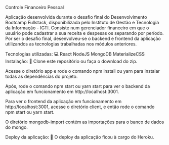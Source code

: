 Controle Financeiro Pessoal  

Aplicação desenvolvida durante o desafio final do Desenvolvimento Bootcamp Fullstack, disponibilizada pelo Instituto de Gestão e Tecnologia da Informação - IGTI. Consiste num gerenciador financeiro em que o usuário pode cadastrar a sua receita e despesas os separando por período. Por ser o desafio final, desenvolveu-se o backend e frontend da aplicação utilizandos as tecnologias trabalhadas nos módulos anteriores.


Tecnologias utilizadas: 💻
React
NodeJS
MongoDB
MaterializeCSS
Instalação: 🚀
Clone este repositório ou faça o download do zip.

Acesse o diretório app e rode o comando npm install ou yarn para instalar todas as dependências do projeto.

Após, rode o comando npm start ou yarn start para ver o backend da aplicação em funcionamento em http://localhost:3001.

Para ver o frontend da aplicação em funcionamento em http://localhost:3001, acesse o diretório client, e então rode o comando npm start ou yarn start.

O diretório mongodb-import contém as importações para o banco de dados do mongo.

Deploy da aplicação: 🔗
O deploy da aplicação ficou à cargo do Heroku.
